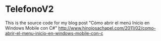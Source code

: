 # TelefonoV2
This is the source code for my blog post "Cómo abrir el menú Inicio en Windows Mobile con C#" http://www.hinojosachapel.com/2011/02/como-abrir-el-menu-inicio-en-windows-mobile-con-c
